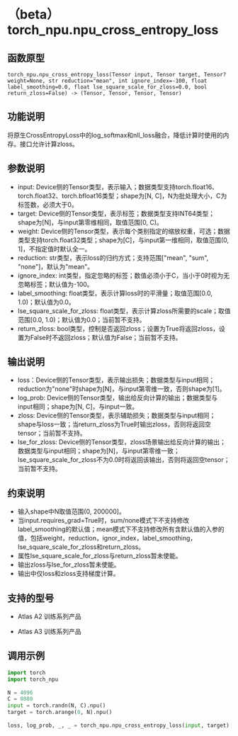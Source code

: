 # （beta）torch_npu.npu_cross_entropy_loss

## 函数原型

```
torch_npu.npu_cross_entropy_loss(Tensor input, Tensor target, Tensor? weight=None, str reduction="mean", int ignore_index=-100, float label_smoothing=0.0, float lse_square_scale_for_zloss=0.0, bool return_zloss=False) -> (Tensor, Tensor, Tensor, Tensor)
```

## 功能说明

将原生CrossEntropyLoss中的log_softmax和nll_loss融合，降低计算时使用的内存。接口允许计算zloss。

## 参数说明

- input: Device侧的Tensor类型，表示输入；数据类型支持torch.float16、torch.float32、torch.bfloat16类型；shape为[N, C]，N为批处理大小，C为标签数，必须大于0。
- target: Device侧的Tensor类型，表示标签；数据类型支持INT64类型；shape为[N]，与input第零维相同，取值范围[0, C)。
- weight: Device侧的Tensor类型，表示每个类别指定的缩放权重，可选；数据类型支持torch.float32类型；shape为[C]，与input第一维相同，取值范围(0, 1]，不指定值时默认全一。
- reduction: str类型，表示loss的归约方式；支持范围["mean", "sum", "none"]，默认为"mean"。
- ignore_index: int类型，指定忽略的标签；数值必须小于C，当小于0时视为无忽略标签；默认值为-100。
- label_smoothing: float类型，表示计算loss时的平滑量；取值范围[0.0, 1.0)；默认值为0.0。
- lse_square_scale_for_zloss: float类型，表示计算zloss所需要的scale；取值范围[0.0, 1.0)；默认值为0.0；当前暂不支持。
- return_zloss: bool类型，控制是否返回zloss；设置为True将返回zloss，设置为False时不返回zloss；默认值为False；当前暂不支持。

## 输出说明

- loss：Device侧的Tensor类型，表示输出损失；数据类型与input相同；reduction为"none"时shape为[N]，与input第零维一致，否则shape为[1]。
- log_prob: Device侧的Tensor类型，输出给反向计算的输出；数据类型与input相同；shape为[N, C]，与input一致。
- zloss: Device侧的Tensor类型，表示辅助损失；数据类型与input相同；shape与loss一致；当return_zloss为True时输出zloss，否则将返回空tensor；当前暂不支持。
- lse_for_zloss: Device侧的Tensor类型，zloss场景输出给反向计算的输出；数据类型与input相同；shape为[N]，与input第零维一致；lse_square_scale_for_zloss不为0.0时将返回该输出，否则将返回空tensor；当前暂不支持。

## 约束说明

- 输入shape中N取值范围(0, 200000]。
- 当input.requires_grad=True时，sum/none模式下不支持修改label_smoothing的默认值；mean模式下不支持修改所有含默认值的入参的值，包括weight，reduction，ignor_index，label_smoothing，lse_square_scale_for_zloss和return_zloss。
- 属性lse_square_scale_for_zloss与return_zloss暂未使能。
- 输出zloss与lse_for_zloss暂未使能。
- 输出中仅loss和zloss支持梯度计算。

## 支持的型号

- <term>Atlas A2 训练系列产品</term>

- <term>Atlas A3 训练系列产品</term>

## 调用示例

```python
import torch
import torch_npu
 
N = 4096
C = 8080
input = torch.randn(N, C).npu()
target = torch.arange(0, N).npu()
 
loss, log_prob, _, _ = torch_npu.npu_cross_entropy_loss(input, target)
```

